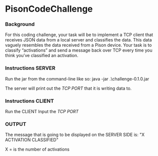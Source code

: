 # PisonCodeChallenge

### Background
For this coding challenge, your task will be to implement a TCP client that receives JSON data from a local server and classifies the data. This data vaguely resembles the data received from a Pison device. Your task is to classify “activations” and send a message back over TCP every time you think you’ve classified an activation.

### Instructions SERVER
Run the jar from the command-line like so: 
java -jar .\challenge-0.1.0.jar

The server will print out the *TCP PORT* that it is writing data to.

### Instructions CLIENT
Run the CLIENT
Input the *TCP PORT*

### OUTPUT
The message that is going to be displayed on the SERVER SIDE is:
"X ACTIVATION CLASSIFIED"

X = is the number of activations